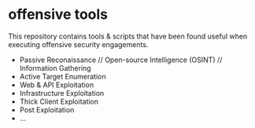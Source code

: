 # offensive tools

This repository contains tools & scripts that have been found useful when executing offensive security engagements.

* Passive Reconaissance // Open-source Intelligence (OSINT) // Information Gathering
* Active Target Enumeration
* Web & API Exploitation
* Infrastructure Exploitation
* Thick Client Exploitation
* Post Exploitation
* ...
